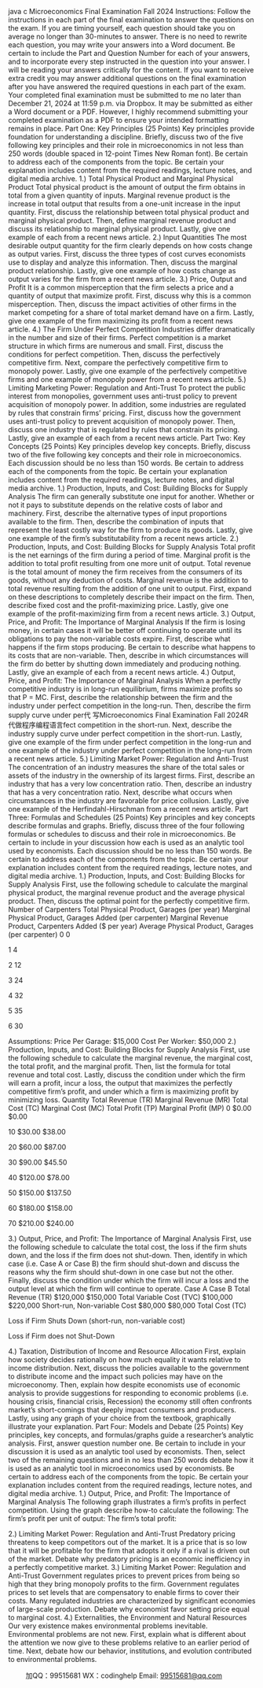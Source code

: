 java c
Microeconomics 
Final Examination 
Fall 2024 
Instructions: Follow the instructions in each part of the final examination to answer the questions on the exam. If you are timing yourself, each question should take you on average no longer than 30-minutes to answer.
There is no need to rewrite each question, you may write your answers into a Word document. Be certain to include the Part and Question Number for each of your answers, and to incorporate every step instructed in the question into your answer. I will be reading your answers critically for the content. 
If you want to receive extra credit you may answer additional questions on the final examination after you have answered the required questions in each part of the exam. 
Your completed final examination must be submitted to me no later than December 21, 2024 at 11:59 p.m. via Dropbox. It may be submitted as either a Word document or a PDF. However, I highly recommend submitting your completed examination as a PDF to ensure your intended formatting remains in place.
Part One: Key Principles (25 Points) Key principles provide foundation for understanding a discipline. Briefly, discuss two of the five following key principles and their role in microeconomics in not less than 250 words (double spaced in 12-point Times New Roman font). Be certain to address each of the components from the topic. Be certain your explanation includes content from the required readings, lecture notes, and digital media archive. 
1.) Total Physical Product and Marginal Physical Product Total   physical   product   is   the   amount   of   output   the   firm   obtains   in   total   from   a   given   quantity   of   inputs.   Marginal   revenue   product   is   the   increase   in   total   output   that   results   from   a   one-unit   increase   in   the   input   quantity. First, discuss the relationship between total physical product and marginal physical product. Then,   define marginal revenue product and discuss its relationship to marginal   physical   product.   Lastly,   give   one   example of each from a recent news article.
2.) Input Quantities The most desirable output quantity for the firm clearly depends on how costs change as output varies. First,   discuss the three types of   cost curves economists use   to   display   and   analyze   this   information.   Then,   discuss   the marginal product relationship. Lastly, give one example of how costs change as output varies for the firm   from a recent news article.
3.) Price, Output and Profit It is a common misperception that the firm selects a price and a quantity of output that   maximize   profit.   First,   discuss why this is a common misperception. Then, discuss the impact activities of other firms in the market   competing   for a share of   total   market demand   have on a   firm.   Lastly, give one   example of   the   firm   maximizing   its profit from a recent news article.
4.) The Firm Under Perfect Competition Industries differ dramatically in the number and size of their firms. Perfect competition is a market structure   in which firms are numerous and   small.   First,   discuss   the   conditions   for   perfect   competition.   Then,   discuss   the   perfectively   competitive   firm.   Next,   compare   the   perfectively   competitive   firm   to   monopoly   power.   Lastly,   give one example of the   perfectively   competitive   firms   and   one   example   of   monopoly   power   from   a   recent   news article.
5.)    Limiting Marketing Power: Regulation and Anti-Trust To protect the public interest   from   monopolies,   government   uses   anti-trust   policy   to   prevent   acquisition   of   monopoly   power.   In   addition,   some   industries   are   regulated   by   rules   that   constrain   firms’   pricing.   First,   discuss how the government uses anti-trust policy to prevent acquisition of monopoly power. Then, discuss   one industry that is regulated by rules that constrain its pricing. Lastly, give an   example of   each   from   a   recent   news article.
Part Two: Key Concepts (25 Points) Key    principles    develop    key concepts. Briefly, discuss two of the five following key concepts and their role in microeconomics. Each discussion should be no less than 150 words. Be certain to address each of the components from the topic. Be certain your explanation includes content from the required readings, lecture notes, and digital media archive. 
1.) Production, Inputs, and Cost: Building Blocks for Supply Analysis The firm can generally substitute one input for another. Whether or not it pays to substitute   depends   on the   relative costs of labor and machinery. First, describe the alternative types   of   input   proportions   available   to   the   firm. Then, describe the combination of inputs that represent the least   costly way   for   the   firm   to   produce   its   goods. Lastly, give one example of the firm’s substitutability from a recent news article.
2.) Production, Inputs, and Cost: Building Blocks for Supply Analysis Total   profit is   the   net earnings of   the   firm during a   period of   time. Marginal   profit is   the   addition   to   total   profit   resulting from one more unit of output. Total revenue is the total amount of   money   the   firm   receives   from   the   consumers   of   its   goods,   without   any   deduction   of   costs.   Marginal   revenue   is   the   addition   to   total   revenue   resulting from the addition of one unit to output. First, expand   on these   descriptions   to completely   describe   their impact on the firm. Then, describe fixed cost and the profit-maximizing price. Lastly, give one example   of the profit-maximizing firm from a recent news article.
3.) Output, Price, and Profit: The Importance of Marginal Analysis If the firm is losing money, in certain cases it will   be better off continuing   to   operate until   its   obligations to pay   the   non-variable   costs   expire.   First,   describe   what   happens   if   the   firm   stops   producing.   Be   certain   to   describe   what   happens to its costs that are non-variable. Then, describe in which circumstances will the firm do   better by shutting   down immediately and producing nothing. Lastly, give an example of each from a recent news article.
4.) Output, Price, and Profit: The Importance of Marginal Analysis When   a   perfectly   competitive   industry   is   in   long-run   equilibrium,   firms   maximize   profits   so   that   P =   MC.   First,   describe the relationship between the firm and the industry under perfect competition in the long-run. Then,   describe the   firm supply curve under per代 写Microeconomics Final Examination Fall 2024R
代做程序编程语言fect competition in the short-run. Next, describe   the   industry   supply   curve      under      perfect      competition      in      the      short-run.      Lastly,      give      one      example      of      the      firm      under      perfect   competition in the long-run and one example of the industry under perfect competition in the long-run from   a recent news article.
5.) Limiting Market Power: Regulation and Anti-Trust The   concentration   of   an   industry   measures   the   share   of   the   total   sales   or   assets   of   the   industry   in   the   ownership   of   its   largest   firms.   First,   describe   an   industry   that   has   a   very   low   concentration   ratio.   Then,   describe   an   industry that has a very concentration ratio. Next, describe what occurs when   circumstances in the industry   are favorable for price collusion. Lastly, give one   example   of   the   Herfindahl-Hirschman from   a   recent   news   article.
Part Three: Formulas and Schedules (25 Points) Key principles and key concepts describe formulas and graphs. Briefly, discuss three of the four following formulas or schedules to discuss and their role in microeconomics. Be certain to include in your discussion how each is used as an analytic tool used by economists. Each discussion should be no less than 150 words. Be certain to address each of the components from the topic. Be certain your explanation includes content from the required readings, lecture notes, and digital media archive. 
1.) Production, Inputs, and Cost: Building Blocks for Supply Analysis 
First, use the following schedule to calculate the marginal physical product, the marginal revenue product and the average physical product. Then, discuss the optimal point for the perfectly competitive firm. Number of Carpenters Total Physical Product, Garages (per year) Marginal Physical Product, Garages Added (per carpenter) Marginal Revenue Product, Carpenters Added ($ per year) Average Physical Product, Garages (per carpenter) 0 0 


1 4 


2 12 


3 24 


4 32 


5 35 


6 30 



Assumptions:                         Price   Per   Garage:    $15,000                         Cost   Per   Worker:    $50,000
2.) Production, Inputs, and Cost: Building Blocks for Supply Analysis First, use the following schedule to calculate the marginal revenue, the marginal cost, the total profit, and the marginal profit. Then, list the formula for total revenue and total cost. Lastly, discuss the condition under which the firm will earn a profit, incur a loss, the output that maximizes the perfectly competitive firm’s profit, and under which a firm is maximizing profit by minimizing loss. Quantity Total Revenue (TR) Marginal Revenue (MR) Total Cost (TC) Marginal Cost (MC) Total Profit  (TP) Marginal   Profit (MP) 0 $0.00 
$0.00 


10 $30.00 
$38.00 


20 $60.00 
$87.00 


30 $90.00 
$45.50 


40 $120.00 
$78.00 


50 $150.00 
$137.50 


60 $180.00 
$158.00 


70 $210.00 
$240.00 



3.) Output, Price, and Profit: The Importance of Marginal Analysis First, use the following schedule to calculate the total cost, the loss if the firm shuts down, and the loss if the firm does not shut-down. Then, identify in which case (i.e. Case A or Case B) the firm should shut-down and discuss the reasons why the firm should shut-down in one case but not the other. Finally, discuss the condition under which the firm will incur a loss and the output level at which the firm will continue to operate. 
Case A Case B Total Revenue (TR) $120,000 $150,000 Total Variable Cost (TVC) $100,000 $220,000 Short-run, Non-variable Cost $80,000 $80,000 Total Cost (TC) 

Loss if Firm Shuts Down (short-run, non-variable   cost) 

Loss if Firm does not Shut-Down 


4.) Taxation, Distribution of Income and Resource Allocation First, explain how society decides rationally on how much equality it wants relative to income distribution. Next, discuss the policies available to the government to distribute income and the impact such policies may have on the microeconomy. Then, explain how despite economists use of economic analysis to provide suggestions for responding    to economic problems (i.e. housing crisis, financial crisis, Recession) the economy still often confronts market’s short-comings that deeply impact consumers and producers. Lastly, using any graph of your choice from the textbook, graphically illustrate your explanation. 
Part Four: Models and Debate (25 Points) Key principles, key concepts, and formulas/graphs guide a researcher’s analytic analysis. First, answer question number one. Be certain to include in your discussion it is used as an analytic tool used by economists. Then, select two of the remaining questions and in no less than 250 words debate how it is used as an analytic tool in microeconomics used by economists. Be certain to address each of the components from the topic. Be certain your explanation includes content from the required readings, lecture notes, and digital media archive. 
1.) Output, Price, and Profit: The Importance of Marginal Analysis 
The following graph illustrates a firm’s profits in perfect competition. Using the graph describe how-to calculate the following: 
The firm’s profit per unit of output:
The firm’s total profit:

2.) Limiting Market Power: Regulation and Anti-Trust Predatory pricing threatens to keep competitors out of the market. It is a price that is so low that it will be profitable for the firm that adopts it only if a rival is driven out of the market. Debate why predatory pricing is an economic inefficiency in a perfectly competitive market. 
3.) Limiting Market Power: Regulation and Anti-Trust Government    regulates prices    to prevent prices from    being    so high    that    they    bring    monopoly    profits    to    the firm. Government regulates prices to set levels that are compensatory to enable firms to cover their costs. Many regulated industries are characterized by significant economies of large-scale production. Debate why economist favor setting price equal to marginal cost. 
4.)    Externalities, the Environment and Natural Resources Our very existence makes environmental problems inevitable. Environmental problems are not new. First, explain what is different about the attention we now give to these problems relative to an earlier period of time. Next, debate how our behavior, institutions, and evolution contributed to environmental problems. 









         
加QQ：99515681  WX：codinghelp  Email: 99515681@qq.com
